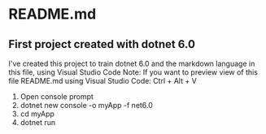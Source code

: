 # README.md
## First project created with dotnet 6.0

I've created this project to train dotnet 6.0 and the markdown language in this file, using Visual Studio Code
Note: If you want to preview view of this file README.md using Visual Studio Code: Ctrl + Alt + V 

1. Open console prompt
2. dotnet new console -o myApp -f net6.0
3. cd myApp
4. dotnet run
